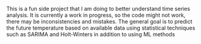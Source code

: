 This is a fun side project that I am doing to better understand time series analysis. It is currently a work in progress, so the code might not work, there may be inconsistencies and mistakes.
The general goal is to predict the future temperature based on available data using statistical techniques such as SARIMA and Holt-Winters in addition to using ML methods